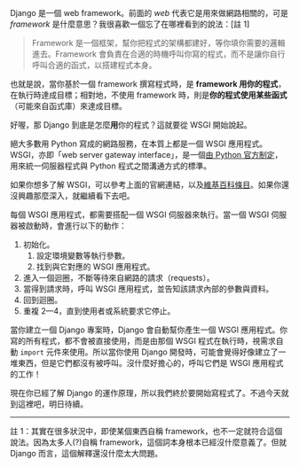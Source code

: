 Django 是一個 web framework。前面的 *web* 代表它是用來做網路相關的，可是 *framework* 是什麼意思？我很喜歡一個忘了在哪裡看到的說法：[註 1]

> Framework 是一個框架，幫你把程式的架構都建好，等你填你需要的邏輯進去。Framework 會負責在合適的時機呼叫你寫的程式，而不是讓你自行呼叫合適的函式，以搭建程式本身。

也就是說，當你基於一個 framework 撰寫程式時，是 **framework 用你的程式**，在執行時達成目標；相對地，不使用 framework 時，則是**你的程式使用某些函式**（可能來自函式庫）來達成目標。

好喔，那 Django 到底是怎麼**用**你的程式？這就要從 WSGI 開始說起。

絕大多數用 Python 寫成的網路服務，在本質上都是一個 WSGI 應用程式。WSGI，亦即「web server gateway interface」，是一個[由 Python 官方制定](http://legacy.python.org/dev/peps/pep-0333/)，用來統一伺服器程式與 Python 程式之間溝通方式的標準。

如果你想多了解 WSGI，可以參考上面的官網連結，以及[維基百科條目](http://zh.wikipedia.org/wiki/Web服务器网关接口)。如果你還沒興趣那麼深入，就繼續看下去吧。

每個 WSGI 應用程式，都需要搭配一個 WSGI 伺服器來執行。當一個 WSGI 伺服器被啟動時，會進行以下的動作：

1. 初始化。
    1. 設定環境變數等執行參數。
    2. 找到與它對應的 WSGI 應用程式。
2. 進入一個迴圈，不斷等待來自網路的請求（requests）。
3. 當得到請求時，呼叫 WSGI 應用程式，並告知該請求內部的參數與資料。
4. 回到迴圈。
5. 重複 2—4，直到使用者或系統要求它停止。

當你建立一個 Django 專案時，Django 會自動幫你產生一個 WSGI 應用程式。你寫的所有程式，都不會被直接使用，而是由那個 WSGI 程式在執行時，視需求自動 `import` 元件來使用。所以當你使用 Django 開發時，可能會覺得好像建立了一堆東西，但是它們都沒有被呼叫。沒什麼好擔心的，呼叫它們是 WSGI 應用程式的工作！

現在你已經了解 Django 的運作原理，所以我們終於要開始寫程式了。不過今天就到這裡吧，明日待續。

---

註 1：其實在很多狀況中，即使某個東西自稱 framework，也不一定就符合這個說法。因為太多人(?)自稱 framework，這個詞本身根本已經沒什麼意義了。但就 Django 而言，這個解釋還沒什麼太大問題。